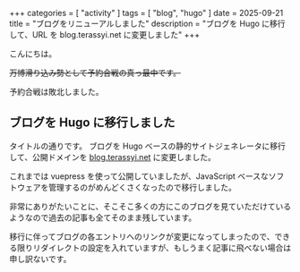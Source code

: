+++
categories = [ "activity" ]
tags = [ "blog", "hugo" ]
date = 2025-09-21
title = "ブログをリニューアルしました"
description = "ブログを Hugo に移行して、URL を blog.terassyi.net に変更しました"
+++

こんにちは。

~~万博滑り込み勢として予約合戦の真っ最中です。~~

予約合戦は敗北しました。

## ブログを Hugo に移行しました

タイトルの通りです。
ブログを Hugo ベースの静的サイトジェネレータに移行して、公開ドメインを [blog.terassyi.net](https://blog.terassyi.net) に変更しました。

<!--more-->

これまでは vuepress を使って公開していましたが、JavaScript ベースなソフトウェアを管理するのがめんどくさくなったので移行しました。

非常にありがたいことに、そこそこ多くの方にこのブログを見ていただけているようなので過去の記事も全てそのまま残しています。

移行に伴ってブログの各エントリへのリンクが変更になってしまったので、できる限りリダイレクトの設定を入れていますが、もしうまく記事に飛べない場合は申し訳ないです。
